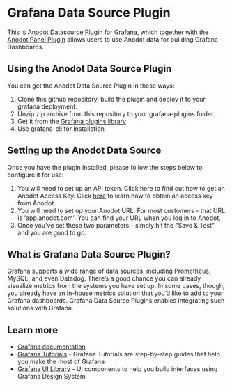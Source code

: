 # Grafana Data Source Plugin

This is Anodot Datasource Plugin for Grafana, which together with the [Anodot Panel Plugin](https://github.com/anodot/grafana-panel) allows users to use Anodot data for building Grafana Dashboards.

## Using the Anodot Data Source Plugin

You can get the Anodot Data Source Plugin in these ways:

1. Clone this github repository, build the plugin and deploy it to your grafana deployment.
2. Unzip zip archive from this repository to your grafana-plugins folder.
3. Get it from the [Grafana plugins library](https://grafana.com/grafana/plugins/anodot-datasource)
4. Use grafana-cli for installation

## Setting up the Anodot Data Source

Once you have the plugin installed, please follow the steps below to configure it for use:

1. You will need to set up an API token. Click here to find out how to get an Anodot Access Key. Click [here](https://support.anodot.com/hc/en-us/articles/360002631114-Token-Management) to learn how to obtain an access key from Anodot.
2. You will need to set up your Anodot URL. For most customers - that URL is 'app.anodot.com'. You can find your URL when you log in to Anodot.
3. Once you've set these two parameters - simply hit the "Save & Test" and you are good to go.

## What is Grafana Data Source Plugin?

Grafana supports a wide range of data sources, including Prometheus, MySQL, and even Datadog. There’s a good chance you can already visualize metrics from the systems you have set up. In some cases, though, you already have an in-house metrics solution that you’d like to add to your Grafana dashboards. Grafana Data Source Plugins enables integrating such solutions with Grafana.

## Learn more

- [Grafana documentation](https://grafana.com/docs/)
- [Grafana Tutorials](https://grafana.com/tutorials/) - Grafana Tutorials are step-by-step guides that help you make the most of Grafana
- [Grafana UI Library](https://developers.grafana.com/ui) - UI components to help you build interfaces using Grafana Design System
